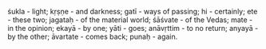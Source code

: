 śukla - light; kṛṣṇe - and darkness; gatī - ways of passing; hi - certainly; ete - these two; jagataḥ - of the material world; śāśvate - of the Vedas; mate - in the opinion; ekayā - by one; yāti - goes; anāvṛttim - to no return; anyayā - by the other; āvartate - comes back; punaḥ - again.